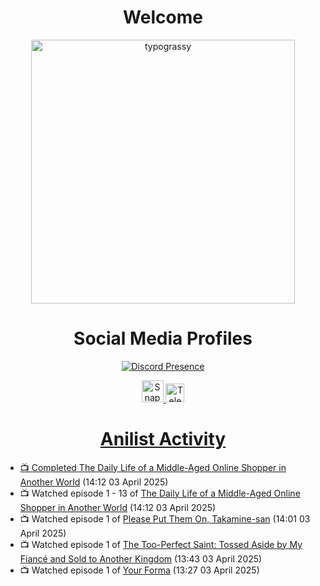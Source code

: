 <div align="center">

# Welcome
<a href="https://github.com/kawarimidoll/typograssy">
    <img alt="typograssy" src="https://typograssy.deno.dev/api?text=%E3%82%88%E3%81%86%E3%81%93%E3%81%9D%E3%81%BF%E3%81%AA%E3%81%95%E3%82%93%20-%20Sheby--&&l0=none&l1=82d9d0&l2=027353&l3=038c4c&l4=01402e&bg=none&frame=none&speed=100&comment=" width="421.99">
</a>

</div>

<div align="center">

# Social Media Profiles

[![Discord Presence](https://lanyard.cnrad.dev/api/612532963938271232)](https://discord.com/users/612532963938271232)


<a href="https://www.snapchat.com/add/a.sheby" title="Snapchat Profile">
    <img src="https://www.freepnglogos.com/uploads/snapchat-logo-png-0.png" width="35" alt="Snapchat Logo" />


<a href="https://t.me/ASheby" title="Telegram Profile">
    <img src="https://www.freepnglogos.com/uploads/telegram-logo-png-0.png" width="30" alt="Telegram Logo" />


</div>

<div align="center">

# Anilist Activity

</div>

<!-- ANILIST_ACTIVITY:start -->

-   📺 Completed [The Daily Life of a Middle-Aged Online Shopper in Another World](https://anilist.co/anime/180292) (14:12 03 April 2025)
-   📺 Watched episode 1 - 13 of [The Daily Life of a Middle-Aged Online Shopper in Another World](https://anilist.co/anime/180292) (14:12 03 April 2025)
-   📺 Watched episode 1 of [Please Put Them On, Takamine-san](https://anilist.co/anime/179965) (14:01 03 April 2025)
-   📺 Watched episode 1 of [The Too-Perfect Saint: Tossed Aside by My Fiancé and Sold to Another Kingdom](https://anilist.co/anime/183275) (13:43 03 April 2025)
-   📺 Watched episode 1 of [Your Forma](https://anilist.co/anime/167142) (13:27 03 April 2025)

<!-- ANILIST_ACTIVITY:end -->
